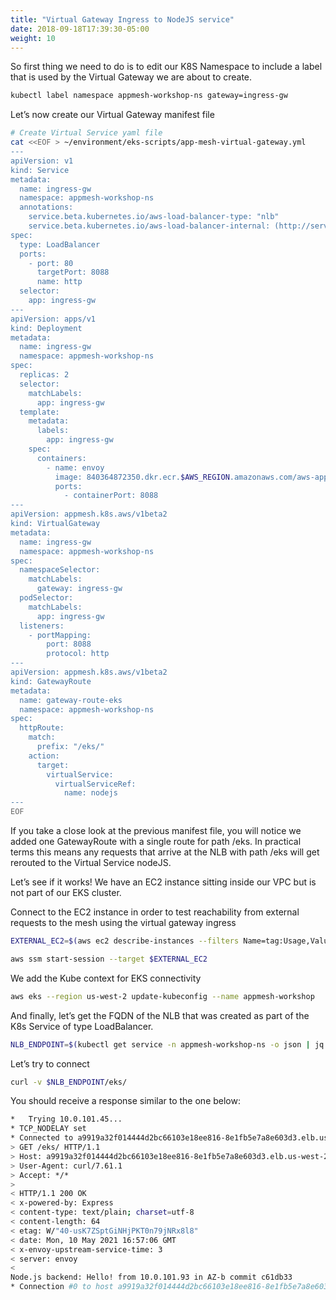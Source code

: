 ```yaml
---
title: "Virtual Gateway Ingress to NodeJS service"
date: 2018-09-18T17:39:30-05:00
weight: 10
---
```


So first thing we need to do is to edit our K8S Namespace to include a label that is used by the Virtual Gateway we are about to create.

```bash
kubectl label namespace appmesh-workshop-ns gateway=ingress-gw
```
Let’s now create our Virtual Gateway manifest file

```bash
# Create Virtual Service yaml file
cat <<EOF > ~/environment/eks-scripts/app-mesh-virtual-gateway.yml
---
apiVersion: v1
kind: Service
metadata:
  name: ingress-gw
  namespace: appmesh-workshop-ns
  annotations:
    service.beta.kubernetes.io/aws-load-balancer-type: "nlb"
    service.beta.kubernetes.io/aws-load-balancer-internal: (http://service.beta.kubernetes.io/aws-load-balancer-internal:) "true"
spec:
  type: LoadBalancer
  ports:
    - port: 80
      targetPort: 8088
      name: http
  selector:
    app: ingress-gw
---
apiVersion: apps/v1
kind: Deployment
metadata:
  name: ingress-gw
  namespace: appmesh-workshop-ns
spec:
  replicas: 2
  selector:
    matchLabels:
      app: ingress-gw
  template:
    metadata:
      labels:
        app: ingress-gw
    spec:
      containers:
        - name: envoy
          image: 840364872350.dkr.ecr.$AWS_REGION.amazonaws.com/aws-appmesh-envoy:v1.16.1.1-prod
          ports:
            - containerPort: 8088
---
apiVersion: appmesh.k8s.aws/v1beta2
kind: VirtualGateway
metadata:
  name: ingress-gw
  namespace: appmesh-workshop-ns
spec:
  namespaceSelector:
    matchLabels:
      gateway: ingress-gw
  podSelector:
    matchLabels:
      app: ingress-gw
  listeners:
    - portMapping:
        port: 8088
        protocol: http
---
apiVersion: appmesh.k8s.aws/v1beta2
kind: GatewayRoute
metadata:
  name: gateway-route-eks
  namespace: appmesh-workshop-ns
spec:
  httpRoute:
    match:
      prefix: "/eks/"
    action:
      target:
        virtualService:
          virtualServiceRef:
            name: nodejs
---
EOF
```
If you take a close look at the previous manifest file, you will notice we added one GatewayRoute with a single route for path /eks. In practical terms this means any requests that arrive at the NLB with path /eks will get rerouted to the Virtual Service nodeJS.

Let’s see if it works! We have an EC2 instance sitting inside our VPC but is not part of our EKS cluster.

Connect to the EC2 instance in order to test reachability from external requests to the mesh using the virtual gateway ingress

```bash
EXTERNAL_EC2=$(aws ec2 describe-instances --filters Name=tag:Usage,Values=ExternalEC2Instance | jq -r '.Reservations[].Instances[].InstanceId')

aws ssm start-session --target $EXTERNAL_EC2
```



We add the Kube context for EKS connectivity 
```bash
aws eks --region us-west-2 update-kubeconfig --name appmesh-workshop
```

And finally, let’s get the FQDN of the NLB that was created as part of the K8s Service of type LoadBalancer.

```bash
NLB_ENDPOINT=$(kubectl get service -n appmesh-workshop-ns -o json | jq -r ".items[].status.loadBalancer.ingress[].hostname")
```

Let’s try to connect 

```bash
curl -v $NLB_ENDPOINT/eks/
```

You should receive a response similar to the one below:

```bash
*   Trying 10.0.101.45...
* TCP_NODELAY set
* Connected to a9919a32f014444d2bc66103e18ee816-8e1fb5e7a8e603d3.elb.us-west-2.amazonaws.com (10.0.101.45) port 80 (#0)
> GET /eks/ HTTP/1.1
> Host: a9919a32f014444d2bc66103e18ee816-8e1fb5e7a8e603d3.elb.us-west-2.amazonaws.com
> User-Agent: curl/7.61.1
> Accept: */*
> 
< HTTP/1.1 200 OK
< x-powered-by: Express
< content-type: text/plain; charset=utf-8
< content-length: 64
< etag: W/"40-usK7ZSptGiNHjPKT0n79jNRx8l8"
< date: Mon, 10 May 2021 16:57:06 GMT
< x-envoy-upstream-service-time: 3
< server: envoy
< 
Node.js backend: Hello! from 10.0.101.93 in AZ-b commit c61db33
* Connection #0 to host a9919a32f014444d2bc66103e18ee816-8e1fb5e7a8e603d3.elb.us-west-2.amazonaws.com left intact
```
